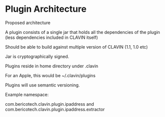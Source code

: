 # Plugin Architecture 

Proposed architecture 

A plugin consists of a single jar that holds all the dependencies of the plugin (less 
dependencies included in CLAVIN itself)

Should be able to build against multiple version of CLAVIN (1.1, 1.0 etc)

Jar is cryptographically signed. 

Plugins reside in home directory under .clavin 

For an Apple, this would be ~/.clavin/plugins

Plugins will use semantic versioning. 


Example namespace: 

com.bericotech.clavin.plugin.ipaddress
and
com.bericotech.clavin.plugin.ipaddress.extractor





